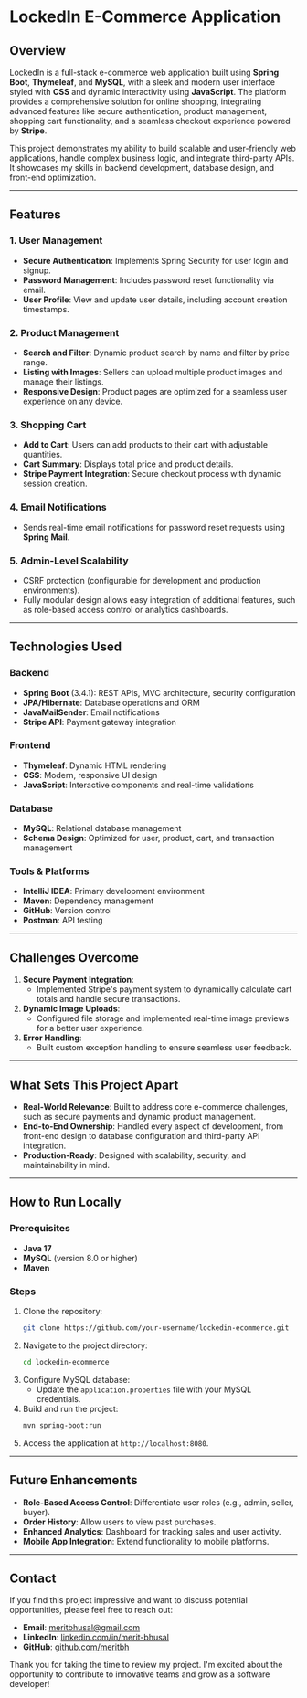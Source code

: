 # LockedIn E-Commerce Application

## Overview
LockedIn is a full-stack e-commerce web application built using **Spring Boot**, **Thymeleaf**, and **MySQL**, with a sleek and modern user interface styled with **CSS** and dynamic interactivity using **JavaScript**. The platform provides a comprehensive solution for online shopping, integrating advanced features like secure authentication, product management, shopping cart functionality, and a seamless checkout experience powered by **Stripe**.

This project demonstrates my ability to build scalable and user-friendly web applications, handle complex business logic, and integrate third-party APIs. It showcases my skills in backend development, database design, and front-end optimization.

---

## Features

### 1. **User Management**
- **Secure Authentication**: Implements Spring Security for user login and signup.
- **Password Management**: Includes password reset functionality via email.
- **User Profile**: View and update user details, including account creation timestamps.

### 2. **Product Management**
- **Search and Filter**: Dynamic product search by name and filter by price range.
- **Listing with Images**: Sellers can upload multiple product images and manage their listings.
- **Responsive Design**: Product pages are optimized for a seamless user experience on any device.

### 3. **Shopping Cart**
- **Add to Cart**: Users can add products to their cart with adjustable quantities.
- **Cart Summary**: Displays total price and product details.
- **Stripe Payment Integration**: Secure checkout process with dynamic session creation.

### 4. **Email Notifications**
- Sends real-time email notifications for password reset requests using **Spring Mail**.

### 5. **Admin-Level Scalability**
- CSRF protection (configurable for development and production environments).
- Fully modular design allows easy integration of additional features, such as role-based access control or analytics dashboards.

---

## Technologies Used

### Backend
- **Spring Boot** (3.4.1): REST APIs, MVC architecture, security configuration
- **JPA/Hibernate**: Database operations and ORM
- **JavaMailSender**: Email notifications
- **Stripe API**: Payment gateway integration

### Frontend
- **Thymeleaf**: Dynamic HTML rendering
- **CSS**: Modern, responsive UI design
- **JavaScript**: Interactive components and real-time validations

### Database
- **MySQL**: Relational database management
- **Schema Design**: Optimized for user, product, cart, and transaction management

### Tools & Platforms
- **IntelliJ IDEA**: Primary development environment
- **Maven**: Dependency management
- **GitHub**: Version control
- **Postman**: API testing

---

## Challenges Overcome
1. **Secure Payment Integration**:
   - Implemented Stripe's payment system to dynamically calculate cart totals and handle secure transactions.
2. **Dynamic Image Uploads**:
   - Configured file storage and implemented real-time image previews for a better user experience.
3. **Error Handling**:
   - Built custom exception handling to ensure seamless user feedback.

---

## What Sets This Project Apart
- **Real-World Relevance**: Built to address core e-commerce challenges, such as secure payments and dynamic product management.
- **End-to-End Ownership**: Handled every aspect of development, from front-end design to database configuration and third-party API integration.
- **Production-Ready**: Designed with scalability, security, and maintainability in mind.

---

## How to Run Locally

### Prerequisites
- **Java 17**
- **MySQL** (version 8.0 or higher)
- **Maven**

### Steps
1. Clone the repository:
   ```bash
   git clone https://github.com/your-username/lockedin-ecommerce.git
   ```
2. Navigate to the project directory:
   ```bash
   cd lockedin-ecommerce
   ```
3. Configure MySQL database:
   - Update the `application.properties` file with your MySQL credentials.
4. Build and run the project:
   ```bash
   mvn spring-boot:run
   ```
5. Access the application at `http://localhost:8080`.

---

## Future Enhancements
- **Role-Based Access Control**: Differentiate user roles (e.g., admin, seller, buyer).
- **Order History**: Allow users to view past purchases.
- **Enhanced Analytics**: Dashboard for tracking sales and user activity.
- **Mobile App Integration**: Extend functionality to mobile platforms.

---

## Contact
If you find this project impressive and want to discuss potential opportunities, please feel free to reach out:

- **Email**: meritbhusal@gmail.com
- **LinkedIn**: [linkedin.com/in/merit-bhusal](https://www.linkedin.com/in/merit-bhusal-53304832b/)
- **GitHub**: [github.com/meritbh](https://github.com/meritbh)

Thank you for taking the time to review my project. I'm excited about the opportunity to contribute to innovative teams and grow as a software developer!

